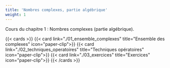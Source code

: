 ```yaml
---
title: 'Nombres complexes, partie algébrique'
weight: 1
---
```

Cours du chapitre 1 : Nombres complexes (partie algébrique).

{{< cards >}}
  {{< card link="./01_ensemble_complexes" title="Ensemble des complexes" icon="paper-clip">}}
  {{< card link="./02_techniques_operatoires" title="Techniques opératoires" icon="paper-clip">}}
  {{< card link="./03_exercices" title="Exercices" icon="paper-clip">}}
{{< /cards >}}
